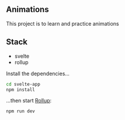 ## Animations
This project is to learn and practice animations

## Stack
- svelte
- rollup

Install the dependencies...

```bash
cd svelte-app
npm install
```

...then start [Rollup](https://rollupjs.org):

```bash
npm run dev
```
